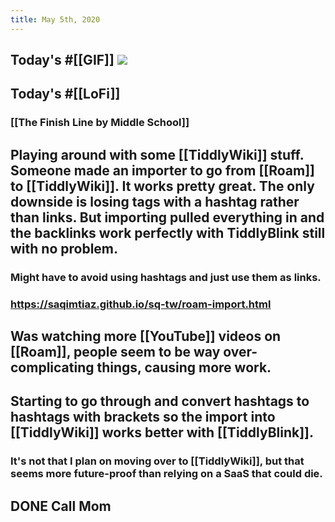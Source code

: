 ```yaml
---
title: May 5th, 2020
---
```


## Today's #[[GIF]] ![](https://media1.giphy.com/media/UQn7q0Z85koZhsXwHm/giphy.gif?cid=4d1e4f29ee7c0571d5e7dbd731a2d0bac1c1f31091feda27&rid=giphy.gif)

## Today's #[[LoFi]]
### [[The Finish Line by Middle School]]

## Playing around with some [[TiddlyWiki]] stuff. Someone made an importer to go from [[Roam]] to [[TiddlyWiki]]. It works pretty great. The only downside is losing tags with a hashtag rather than links. But importing pulled everything in and the backlinks work perfectly with TiddlyBlink still with no problem. 
### Might have to avoid using hashtags and just use them as links.

### https://saqimtiaz.github.io/sq-tw/roam-import.html

## Was watching more [[YouTube]] videos on [[Roam]], people seem to be way over-complicating things, causing more work. 

## Starting to go through and convert hashtags to hashtags with brackets so the import into [[TiddlyWiki]] works better with [[TiddlyBlink]].
### It's not that I plan on moving over to [[TiddlyWiki]], but that seems more future-proof than relying on a SaaS that could die.

## DONE Call Mom
